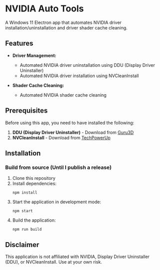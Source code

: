 # NVIDIA Auto Tools

A Windows 11 Electron app that automates NVIDIA driver installation/uninstallation and driver shader cache cleaning.

## Features

- **Driver Management:**
  - Automated NVIDIA driver uninstallation using DDU (Display Driver Uninstaller)
  - Automated NVIDIA driver installation using NVCleanInstall
  
- **Shader Cache Cleaning:**
  - Automated NVIDIA shader cache cleaning

## Prerequisites

Before using this app, you need to have installed the following:

1. **DDU (Display Driver Uninstaller)** - Download from [Guru3D](https://www.guru3d.com/files-details/display-driver-uninstaller-download.html)
2. **NVCleanInstall** - Download from [TechPowerUp](https://www.techpowerup.com/download/techpowerup-nvcleanstall/)

## Installation

### Build from source (Until I publish a release)

1. Clone this repository
2. Install dependencies:
   ```
   npm install
   ```
3. Start the application in development mode:
   ```
   npm start
   ```
4. Build the application:
   ```
   npm run build
   ```

## Disclaimer

This application is not affiliated with NVIDIA, Display Driver Uninstaller (DDU), or NVCleanInstall. Use at your own risk. 
